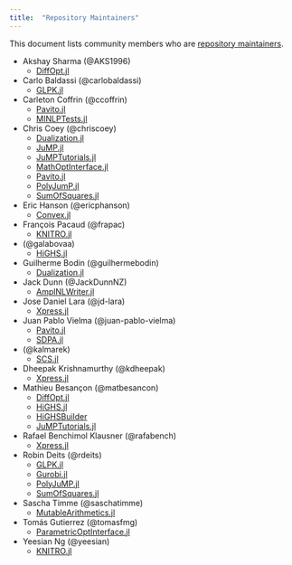 ```yaml
---
title:  "Repository Maintainers"
---
```


This document lists community members who are [repository maintainers](/pages/governance/#repository-maintainers).

* Akshay Sharma (@AKS1996)
  - [DiffOpt.jl](https://github.com/jump-dev/DiffOpt.jl)
* Carlo Baldassi (@carlobaldassi)
  - [GLPK.jl](https://github.com/jump-dev/GLPK.jl)
* Carleton Coffrin (@ccoffrin)
  - [Pavito.jl](https://github.com/jump-dev/Pavito.jl)
  - [MINLPTests.jl](https://github.com/jump-dev/MINLPTests.jl)
* Chris Coey (@chriscoey)
  - [Dualization.jl](https://github.com/jump-dev/Dualization.jl)
  - [JuMP.jl](https://github.com/jump-dev/JuMP.jl)
  - [JuMPTutorials.jl](https://github.com/jump-dev/JuMPTutorials.jl)
  - [MathOptInterface.jl](https://github.com/jump-dev/MathOptInterface.jl)
  - [Pavito.jl](https://github.com/jump-dev/Pavito.jl)
  - [PolyJumP.jl](https://github.com/jump-dev/PolyJuMP.jl)
  - [SumOfSquares.jl](https://github.com/jump-dev/SumOfSquares.jl)
* Eric Hanson (@ericphanson)
  - [Convex.jl](https://github.com/jump-dev/Convex.jl)
* François Pacaud (@frapac)
  - [KNITRO.jl](https://github.com/jump-dev/KNITRO.jl)
* (@galabovaa)
  - [HiGHS.jl](https://github.com/jump-dev/HiGHS.jl)
* Guilherme Bodin (@guilhermebodin)
  - [Dualization.jl](https://github.com/jump-dev/Dualization.jl)
* Jack Dunn (@JackDunnNZ)
  - [AmplNLWriter.jl](https://github.com/jump-dev/AmplNLWriter.jl)
* Jose Daniel Lara (@jd-lara)
  - [Xpress.jl](https://github.com/jump-dev/Xpress.jl)
* Juan Pablo Vielma (@juan-pablo-vielma)
  - [Pavito.jl](https://github.com/jump-dev/Pavito.jl)
  - [SDPA.jl](https://github.com/jump-dev/SDPA.jl)
* (@kalmarek)
  - [SCS.jl](https://github.com/jump-dev/SCS.jl)
* Dheepak Krishnamurthy (@kdheepak)
  - [Xpress.jl](https://github.com/jump-dev/Xpress.jl)
* Mathieu Besançon (@matbesancon)
  - [DiffOpt.jl](https://github.com/jump-dev/DiffOpt.jl)
  - [HiGHS.jl](https://github.com/jump-dev/HiGHS.jl)
  - [HiGHSBuilder](https://github.com/jump-dev/HiGHSBuilder)
  - [JuMPTutorials.jl](https://github.com/jump-dev/JuMPTutorials.jl)
* Rafael Benchimol Klausner (@rafabench)
  - [Xpress.jl](https://github.com/jump-dev/Xpress.jl)
* Robin Deits (@rdeits)
  - [GLPK.jl](https://github.com/jump-dev/GLPK.jl)
  - [Gurobi.jl](https://github.com/jump-dev/Gurobi.jl)
  - [PolyJuMP.jl](https://github.com/jump-dev/PolyJuMP.jl)
  - [SumOfSquares.jl](https://github.com/jump-dev/SumOfSquares.jl)
* Sascha Timme (@saschatimme)
  - [MutableArithmetics.jl](https://github.com/jump-dev/MutableArithmetics.jl)
* Tomás Gutierrez (@tomasfmg)
  - [ParametricOptInterface.jl](https://github.com/jump-dev/ParametricOptInterface.jl)
* Yeesian Ng (@yeesian)
  - [KNITRO.jl](https://github.com/jump-dev/KNITRO.jl)
